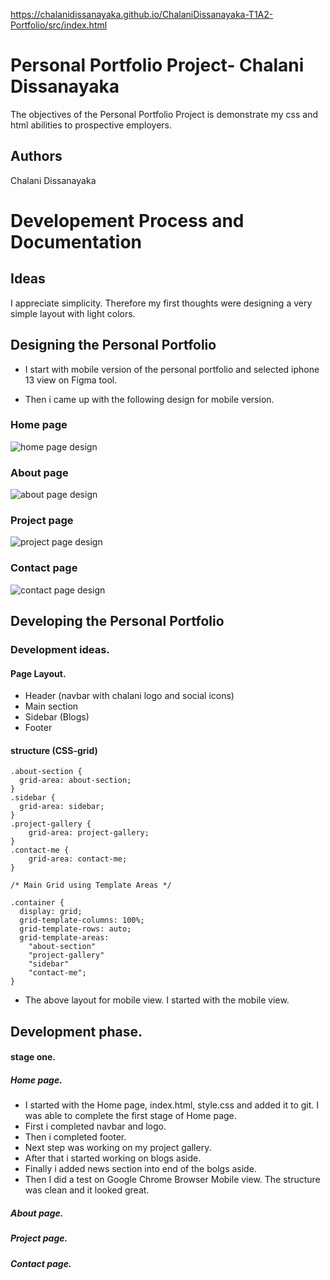 https://chalanidissanayaka.github.io/ChalaniDissanayaka-T1A2-Portfolio/src/index.html

# Personal Portfolio Project- Chalani Dissanayaka

The objectives of the Personal Portfolio Project is demonstrate my css and html abilities to prospective employers.

## Authors

Chalani Dissanayaka

# Developement Process and Documentation

## Ideas

I appreciate simplicity. Therefore my first thoughts were designing a very simple layout with light colors.

## Designing the Personal Portfolio

- I start with mobile version of the personal portfolio and selected iphone 13 view on Figma tool.

- Then i came up with the following design for mobile version.

### Home page

![home page design](docs/home.png "home page design")

### About page

![about page design](docs/about.png "about page design")

### Project page

![project page design](docs/projects.png "project page design")

### Contact page

![contact page design](docs/contact.png "contact page design")

## Developing the Personal Portfolio

### Development ideas.

#### Page Layout.

- Header (navbar with chalani logo and social icons)
- Main section
- Sidebar (Blogs)
- Footer

#### structure (CSS-grid)

```
.about-section {
  grid-area: about-section;
}
.sidebar {
  grid-area: sidebar;
}
.project-gallery {
    grid-area: project-gallery;
}
.contact-me {
    grid-area: contact-me;
}

/* Main Grid using Template Areas */

.container {
  display: grid;
  grid-template-columns: 100%;
  grid-template-rows: auto;
  grid-template-areas:
    "about-section"
    "project-gallery"
    "sidebar"
    "contact-me";
}

```

- The above layout for mobile view. I started with the mobile view.

## Development phase.

#### stage one.

##### Home page.

- I started with the Home page, index.html, style.css and added it to git. I was able to complete the first stage of Home page.
- First i completed navbar and logo.
- Then i completed footer.
- Next step was working on my project gallery.
- After that i started working on blogs aside.
- Finally i added news section into end of the bolgs aside.
- Then I did a test on Google Chrome Browser Mobile view. The structure was clean and it looked great.

##### About page.

##### Project page.

##### Contact page.
